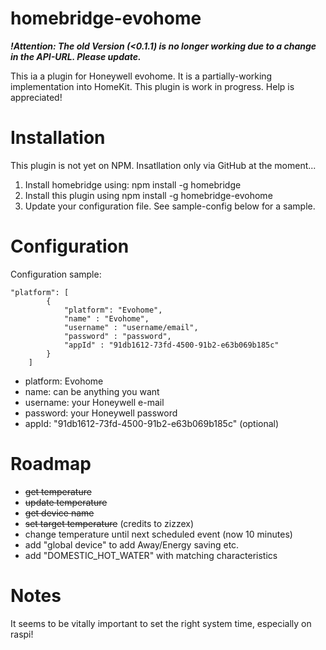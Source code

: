 # homebridge-evohome

***!Attention: The old Version (<0.1.1) is no longer working due to a change in the API-URL. Please update.***

This ia a plugin for Honeywell evohome. It is a partially-working implementation into HomeKit. This plugin is work in progress. Help is appreciated!

# Installation

This plugin is not yet on NPM. Insatllation only via GitHub at the moment...

1. Install homebridge using: npm install -g homebridge <br>
2. Install this plugin using npm install -g homebridge-evohome
3. Update your configuration file. See sample-config below for a sample.

# Configuration

Configuration sample:

```
"platform": [
        {
            "platform": "Evohome",
            "name" : "Evohome",
            "username" : "username/email",
            "password" : "password",
            "appId" : "91db1612-73fd-4500-91b2-e63b069b185c"
        }
    ]
```

- platform: Evohome
- name: can be anything you want
- username: your Honeywell e-mail
- password: your Honeywell password
- appId: "91db1612-73fd-4500-91b2-e63b069b185c" (optional)

# Roadmap

- ~~get temperature~~
- ~~update temperature~~
- ~~get device name~~
- ~~set target temperature~~ (credits to zizzex)
- change temperature until next scheduled event (now 10 minutes)
- add "global device" to add Away/Energy saving etc.
- add "DOMESTIC_HOT_WATER" with matching characteristics

# Notes

It seems to be vitally important to set the right system time, especially on raspi!
